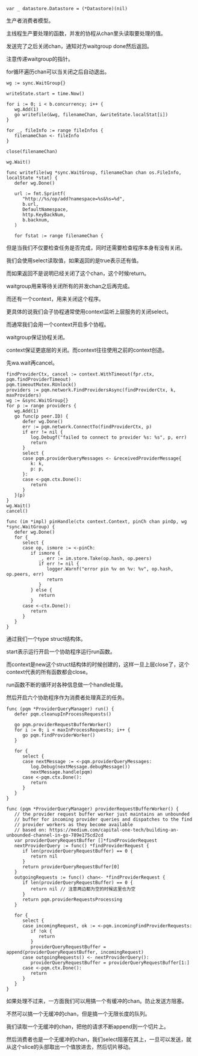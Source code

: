 ```
var _ datastore.Datastore = (*Datastore)(nil)
```





生产者消费者模型。

主线程生产要处理的函数，并发的协程从chan里头读取要处理的值。

发送完了之后关闭chan，通知对方waitgroup done然后返回。

注意传递waitgroup的指针。

for循环遍历chan可以当关闭之后自动退出。

```
wg := sync.WaitGroup{}

writeState.start = time.Now()

for i := 0; i < b.concurrency; i++ {
   wg.Add(1)
   go writefile(&wg, filenameChan, &writeState.localStat[i])
}

for _, fileInfo := range fileInfos {
   filenameChan <- fileInfo
}

close(filenameChan)

wg.Wait()

```

```
func writefile(wg *sync.WaitGroup, filenameChan chan os.FileInfo, localState *stat) {
   defer wg.Done()

   url := fmt.Sprintf(
      "http://%s/op/add?namespace=%s&%s=%d",
      b.url,
      DefaultNamespace,
      http.KeyBackNum,
      b.backnum,
   )

   for fstat := range filenameChan {
```

但是当我们不仅要检查任务是否完成，同时还需要检查程序本身有没有关闭。

我们会使用select读取值，如果返回的是true表示还有值。

而如果返回不是说明已经关闭了这个chan，这个时候return。

waitgroup用来等待关闭所有的并发chan之后再完成。



而还有一个context，用来关闭这个程序。

更具体的说我们会子协程通常使用context监听上层服务的关闭select。

而通常我们会用一个context开启多个协程。

waitgroup保证协程关闭。

context保证更底层的关闭。而context往往使用之前的context创造。



先wa.wait再cancel。

```
findProviderCtx, cancel := context.WithTimeout(fpr.ctx, pqm.findProviderTimeout)
pqm.timeoutMutex.RUnlock()
providers := pqm.network.FindProvidersAsync(findProviderCtx, k, maxProviders)
wg := &sync.WaitGroup{}
for p := range providers {
   wg.Add(1)
   go func(p peer.ID) {
      defer wg.Done()
      err := pqm.network.ConnectTo(findProviderCtx, p)
      if err != nil {
         log.Debugf("failed to connect to provider %s: %s", p, err)
         return
      }
      select {
      case pqm.providerQueryMessages <- &receivedProviderMessage{
         k: k,
         p: p,
      }:
      case <-pqm.ctx.Done():
         return
      }
   }(p)
}
wg.Wait()
cancel()
```

```
func (im *impl) pinHandle(ctx context.Context, pinCh chan pinOp, wg *sync.WaitGroup) {
   defer wg.Done()
   for {
      select {
      case op, ismore := <-pinCh:
         if ismore {
            _, err := im.store.Take(op.hash, op.peers)
            if err != nil {
               logger.Warnf("error pin %v on %v: %v", op.hash, op.peers, err)
               return
            }
         } else {
            return
         }
      case <-ctx.Done():
         return
      }
   }
}
```





通过我们一个type struct结构体。

start表示运行开启一个协助程序运行run函数。

而context是new这个struct结构体的时候创建的，这样一旦上层close了，这个context代表的所有函数都会close。

run函数不断的循环对各种信息做一个handle处理。

然后开启六个协助程序作为消费者处理真正的任务。





```
func (pqm *ProviderQueryManager) run() {
   defer pqm.cleanupInProcessRequests()

   go pqm.providerRequestBufferWorker()
   for i := 0; i < maxInProcessRequests; i++ {
      go pqm.findProviderWorker()
   }

   for {
      select {
      case nextMessage := <-pqm.providerQueryMessages:
         log.Debug(nextMessage.debugMessage())
         nextMessage.handle(pqm)
      case <-pqm.ctx.Done():
         return
      }
   }
}
```

```
func (pqm *ProviderQueryManager) providerRequestBufferWorker() {
   // the provider request buffer worker just maintains an unbounded
   // buffer for incoming provider queries and dispatches to the find
   // provider workers as they become available
   // based on: https://medium.com/capital-one-tech/building-an-unbounded-channel-in-go-789e175cd2cd
   var providerQueryRequestBuffer []*findProviderRequest
   nextProviderQuery := func() *findProviderRequest {
      if len(providerQueryRequestBuffer) == 0 {
         return nil
      }
      return providerQueryRequestBuffer[0]
   }
   outgoingRequests := func() chan<- *findProviderRequest {
      if len(providerQueryRequestBuffer) == 0 {
         return nil // 注意两边都为空的时候这里也为空
      }
      return pqm.providerRequestsProcessing
   }

   for {
      select {
      case incomingRequest, ok := <-pqm.incomingFindProviderRequests:
         if !ok {
            return
         }
         providerQueryRequestBuffer = append(providerQueryRequestBuffer, incomingRequest)
      case outgoingRequests() <- nextProviderQuery():
         providerQueryRequestBuffer = providerQueryRequestBuffer[1:]
      case <-pqm.ctx.Done():
         return
      }
   }
}
```

如果处理不过来，一方面我们可以用搞一个有缓冲的chan。防止发送方阻塞。

不然可以搞一个无缓冲的chan，但是搞一个无限长度的队列。

我们读取一个无缓冲的chan，把他的请求不断append到一个切片上。

然后消费者也是一个无缓冲的chan，我们select阻塞在其上，一旦可以发送，就从这个slice的头部取出一个值放进去，然后切片移动。